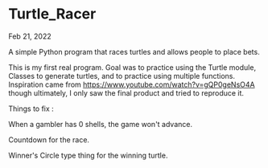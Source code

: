 # Turtle_Racer
Feb 21, 2022

A simple Python program that races turtles and allows people to place bets. 

This is my first real program.  Goal was to practice using the Turtle module, Classes to generate turtles, and to practice using multiple functions.  Inspiration came from https://www.youtube.com/watch?v=gQP0geNsO4A though ultimately, I only saw the final product and tried to reproduce it.  

Things to fix : 

When a gambler has 0 shells, the game won't advance. 

Countdown for the race. 

Winner's Circle type thing for the winning turtle.


